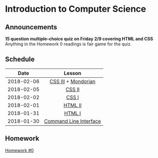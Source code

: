 # Introduction to Computer Science

## Announcements
**15 question multiple-choice quiz on Friday 2/9 covering HTML and CSS**
Anything in the Homework 0 readings is fair game for the quiz.

## Schedule
|  Date      | Lesson |
|:----------:|:------:|
| 2018-02-06 |[CSS III](css/css_basics3.md) + [Mondorian](css/mondorian.md)|
| 2018-02-05 |[CSS II](css/css_basics2.md)|
| 2018-02-02 |[CSS I](css/css_basics1.md)|
| 2018-02-01 |[HTML II](html/html_basics2.md)|
| 2018-01-31 |[HTML I](html/html_basics1.md)|
| 2018-01-30 |[Command Line Interface](cli/command_line.md)|

## Homework
[Homework #0](./homework/homework0.md)
